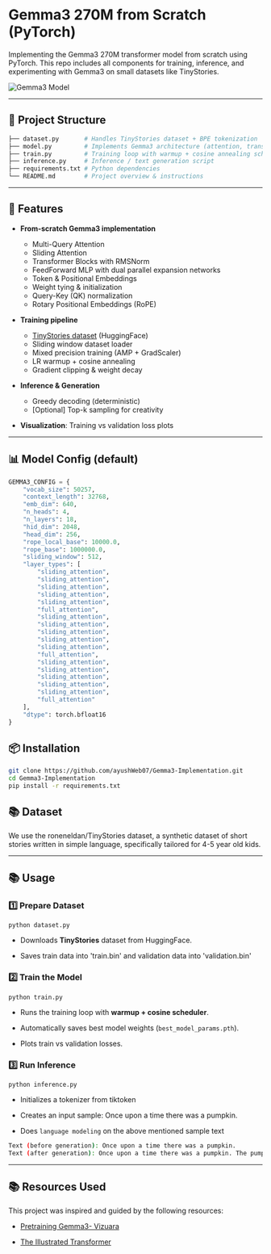 # Gemma3 270M from Scratch (PyTorch)
Implementing the Gemma3 270M transformer model from scratch using PyTorch. This repo includes all components for training, inference, and experimenting with Gemma3 on small datasets like TinyStories.

![Gemma3 Model](gemma.png)


---

## 📂 Project Structure

```bash
├── dataset.py       # Handles TinyStories dataset + BPE tokenization
├── model.py         # Implements Gemma3 architecture (attention, transformer blocks, embeddings)
├── train.py         # Training loop with warmup + cosine annealing scheduler
├── inference.py     # Inference / text generation script
├── requirements.txt # Python dependencies
└── README.md        # Project overview & instructions
```


---

## 🚀 Features
- **From-scratch Gemma3 implementation**  
  - Multi-Query Attention
  - Sliding Attention
  - Transformer Blocks with RMSNorm  
  - FeedForward MLP with dual parallel expansion networks
  - Token & Positional Embeddings
  - Weight tying & initialization
  - Query-Key (QK) normalization
  - Rotary Positional Embeddings (RoPE)
  
- **Training pipeline**  
  - [TinyStories dataset](https://huggingface.co/datasets/roneneldan/TinyStories) (HuggingFace)  
  - Sliding window dataset loader  
  - Mixed precision training (AMP + GradScaler)  
  - LR warmup + cosine annealing  
  - Gradient clipping & weight decay
    
- **Inference & Generation**  
  - Greedy decoding (deterministic)  
  - [Optional] Top-k sampling for creativity
 
- **Visualization**: Training vs validation loss plots  

---

## 📊 Model Config (default)
```python
GEMMA3_CONFIG = {
    "vocab_size": 50257,
    "context_length": 32768,
    "emb_dim": 640,
    "n_heads": 4,
    "n_layers": 18,
    "hid_dim": 2048,
    "head_dim": 256,
    "rope_local_base": 10000.0,
    "rope_base": 1000000.0,
    "sliding_window": 512,
    "layer_types": [
        "sliding_attention",
        "sliding_attention",
        "sliding_attention",
        "sliding_attention",
        "sliding_attention",
        "full_attention",
        "sliding_attention",
        "sliding_attention",
        "sliding_attention",
        "sliding_attention",
        "sliding_attention",
        "full_attention",
        "sliding_attention",
        "sliding_attention",
        "sliding_attention",
        "sliding_attention",
        "sliding_attention",
        "full_attention"
    ],
    "dtype": torch.bfloat16
}

```


## 📦 Installation

```bash
git clone https://github.com/ayushWeb07/Gemma3-Implementation.git
cd Gemma3-Implementation
pip install -r requirements.txt
```

## 📚 Dataset

We use the roneneldan/TinyStories
 dataset, a synthetic dataset of short stories written in simple language, specifically tailored for 4-5 year old kids.

---

## 📚 Usage
### 1️⃣ Prepare Dataset

`python dataset.py`

- Downloads **TinyStories** dataset from HuggingFace.
    
- Saves train data into 'train.bin' and validation data into 'validation.bin'
    

### 2️⃣ Train the Model

`python train.py`

- Runs the training loop with **warmup + cosine scheduler**.
    
- Automatically saves best model weights (`best_model_params.pth`).
    
- Plots train vs validation losses.

### 3️⃣ Run Inference

`python inference.py`

- Initializes a tokenizer from tiktoken

- Creates an input sample: Once upon a time there was a pumpkin.

- Does `language modeling` on the above mentioned sample text

```bash
Text (before generation): Once upon a time there was a pumpkin.
Text (after generation): Once upon a time there was a pumpkin. The pumpkin loved to...
```

---

## 📚 Resources Used

This project was inspired and guided by the following resources:

- [Pretraining Gemma3- Vizuara](https://youtu.be/bLDlwcl6hbA?list=PLPTV0NXA_ZSiR4_XoR1wy-3bv6J0oZ9Zs)

- [The Illustrated Transformer](https://jalammar.github.io/illustrated-transformer/)



